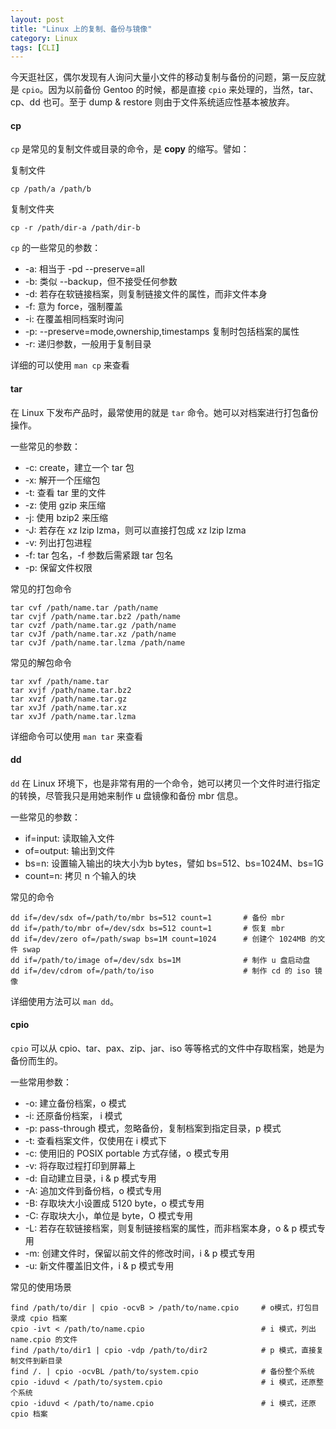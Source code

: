 ```yaml
---
layout: post
title: "Linux 上的复制、备份与镜像"
category: Linux
tags: [CLI]
---
```


今天逛社区，偶尔发现有人询问大量小文件的移动复制与备份的问题，第一反应就是 `cpio`。因为以前备份 Gentoo 的时候，都是直接 `cpio` 来处理的，当然，tar、cp、dd 也可。至于 dump & restore 则由于文件系统适应性基本被放弃。

#### cp

`cp` 是常见的复制文件或目录的命令，是 **copy** 的缩写。譬如：

<!-- more -->
复制文件

    cp /path/a /path/b

复制文件夹

    cp -r /path/dir-a /path/dir-b

`cp` 的一些常见的参数：

- -a: 相当于 -pd --preserve=all
- -b: 类似 --backup，但不接受任何参数
- -d: 若存在软链接档案，则复制链接文件的属性，而非文件本身
- -f: 意为 force，强制覆盖
- -i: 在覆盖相同档案时询问
- -p: --preserve=mode,ownership,timestamps 复制时包括档案的属性
- -r: 递归参数，一般用于复制目录

详细的可以使用 `man cp` 来查看

#### tar

在 Linux 下发布产品时，最常使用的就是 `tar` 命令。她可以对档案进行打包备份操作。

一些常见的参数：

- -c: create，建立一个 tar 包
- -x: 解开一个压缩包
- -t: 查看 tar 里的文件
- -z: 使用 gzip 来压缩
- -j: 使用 bzip2 来压缩
- -J: 若存在 xz lzip lzma，则可以直接打包成 xz lzip lzma
- -v: 列出打包进程
- -f: tar 包名，-f 参数后需紧跟 tar 包名
- -p: 保留文件权限

常见的打包命令

```
tar cvf /path/name.tar /path/name
tar cvjf /path/name.tar.bz2 /path/name
tar cvzf /path/name.tar.gz /path/name
tar cvJf /path/name.tar.xz /path/name
tar cvJf /path/name.tar.lzma /path/name
```

常见的解包命令

```
tar xvf /path/name.tar
tar xvjf /path/name.tar.bz2
tar xvzf /path/name.tar.gz
tar xvJf /path/name.tar.xz
tar xvJf /path/name.tar.lzma
```

详细命令可以使用 `man tar` 来查看

#### dd

`dd` 在 Linux 环境下，也是非常有用的一个命令，她可以拷贝一个文件时进行指定的转换，尽管我只是用她来制作 u 盘镜像和备份 mbr 信息。

一些常见的参数：

- if=input: 读取输入文件
- of=output: 输出到文件
- bs=n: 设置输入输出的块大小为b bytes，譬如 bs=512、bs=1024M、bs=1G
- count=n: 拷贝 n 个输入的块

常见的命令

```
dd if=/dev/sdx of=/path/to/mbr bs=512 count=1       # 备份 mbr
dd if=/path/to/mbr of=/dev/sdx bs=512 count=1       # 恢复 mbr
dd if=/dev/zero of=/path/swap bs=1M count=1024      # 创建个 1024MB 的文件 swap
dd if=/path/to/image of=/dev/sdx bs=1M              # 制作 u 盘启动盘
dd if=/dev/cdrom of=/path/to/iso                    # 制作 cd 的 iso 镜像
```

详细使用方法可以 `man dd`。

#### cpio

`cpio` 可以从 cpio、tar、pax、zip、jar、iso 等等格式的文件中存取档案，她是为备份而生的。

一些常用参数：

- -o: 建立备份档案，o 模式
- -i: 还原备份档案， i 模式
- -p: pass-through 模式，忽略备份，复制档案到指定目录，p 模式
- -t: 查看档案文件，仅使用在 i 模式下
- -c: 使用旧的 POSIX portable 方式存储，o 模式专用
- -v: 将存取过程打印到屏幕上
- -d: 自动建立目录，i & p 模式专用
- -A: 追加文件到备份档，o 模式专用
- -B: 存取块大小设置成 5120 byte，o 模式专用
- -C: 存取块大小，单位是 byte，O 模式专用
- -L: 若存在软链接档案，则复制链接档案的属性，而非档案本身，o & p 模式专用
- -m: 创建文件时，保留以前文件的修改时间，i & p 模式专用
- -u: 新文件覆盖旧文件，i & p 模式专用

常见的使用场景

```
find /path/to/dir | cpio -ocvB > /path/to/name.cpio     # o模式，打包目录成 cpio 档案
cpio -ivt < /path/to/name.cpio                          # i 模式，列出 name.cpio 的文件
find /path/to/dir1 | cpio -vdp /path/to/dir2            # p 模式，直接复制文件到新目录
find /. | cpio -ocvBL /path/to/system.cpio              # 备份整个系统
cpio -iduvd < /path/to/system.cpio                      # i 模式，还原整个系统
cpio -iduvd < /path/to/name.cpio                        # i 模式，还原 cpio 档案
```
